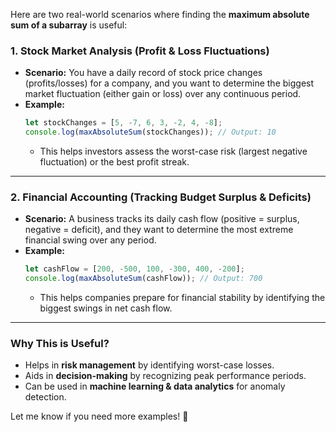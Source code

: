 Here are two real-world scenarios where finding the **maximum absolute sum of a subarray** is useful:

### **1. Stock Market Analysis (Profit & Loss Fluctuations)**
- **Scenario:** You have a daily record of stock price changes (profits/losses) for a company, and you want to determine the biggest market fluctuation (either gain or loss) over any continuous period.
- **Example:**  
  ```js
  let stockChanges = [5, -7, 6, 3, -2, 4, -8];
  console.log(maxAbsoluteSum(stockChanges)); // Output: 10
  ```
  - This helps investors assess the worst-case risk (largest negative fluctuation) or the best profit streak.

---

### **2. Financial Accounting (Tracking Budget Surplus & Deficits)**
- **Scenario:** A business tracks its daily cash flow (positive = surplus, negative = deficit), and they want to determine the most extreme financial swing over any period.
- **Example:**  
  ```js
  let cashFlow = [200, -500, 100, -300, 400, -200];
  console.log(maxAbsoluteSum(cashFlow)); // Output: 700
  ```
  - This helps companies prepare for financial stability by identifying the biggest swings in net cash flow.

---

### **Why This is Useful?**
- Helps in **risk management** by identifying worst-case losses.
- Aids in **decision-making** by recognizing peak performance periods.
- Can be used in **machine learning & data analytics** for anomaly detection.

Let me know if you need more examples! 🚀
